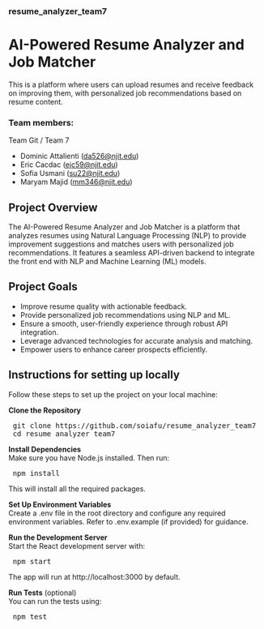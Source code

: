 ### resume_analyzer_team7

# AI-Powered Resume Analyzer and Job Matcher

This is a platform where users can upload resumes and receive feedback on improving them, with personalized job recommendations based on resume content.

### Team members:
Team Git / Team 7
- Dominic Attalienti (da526@njit.edu)
- Eric Cacdac (ejc59@njit.edu)
- Sofia Usmani (su22@njit.edu)
- Maryam Majid (mm346@njit.edu)

## Project Overview
The AI-Powered Resume Analyzer and Job Matcher is a platform that analyzes resumes using Natural Language Processing (NLP) to provide improvement suggestions and matches users with personalized job recommendations. It features a seamless API-driven backend to integrate the front end with NLP and Machine Learning (ML) models.

## Project Goals
- Improve resume quality with actionable feedback.
- Provide personalized job recommendations using NLP and ML.
- Ensure a smooth, user-friendly experience through robust API integration.
- Leverage advanced technologies for accurate analysis and matching.
- Empower users to enhance career prospects efficiently.

## Instructions for setting up locally
Follow these steps to set up the project on your local machine:

**Clone the Repository**
<pre> git clone https://github.com/soiafu/resume_analyzer_team7 
 cd resume_analyzer_team7 </pre>


**Install Dependencies**  
Make sure you have Node.js installed. Then run:
<pre> npm install </pre>
This will install all the required packages.

**Set Up Environment Variables**  
Create a .env file in the root directory and configure any required environment variables. Refer to .env.example (if provided) for guidance.

**Run the Development Server**  
Start the React development server with:
<pre> npm start </pre>
The app will run at http://localhost:3000 by default.

**Run Tests** (optional)  
You can run the tests using:
<pre> npm test </pre>



